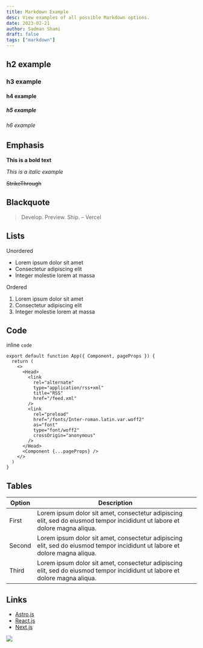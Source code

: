 ```yaml
---
title: Markdown Example
desc: View examples of all possible Markdown options.
date: 2023-02-21
author: Sadman Shami
draft: false
tags: ["markdown"]
---
```


## h2 example

### h3 example

#### h4 example

##### h5 example

###### h6 example

## Emphasis

**This is a bold text**

_This is a italic example_

~~StrikeThrough~~

## Blackquote

> Develop. Preview. Ship. – Vercel

## Lists

Unordered

- Lorem ipsum dolor sit amet
- Consectetur adipiscing elit
- Integer molestie lorem at massa

Ordered

1. Lorem ipsum dolor sit amet
2. Consectetur adipiscing elit
3. Integer molestie lorem at massa

## Code

inline `code`

```
export default function App({ Component, pageProps }) {
  return (
    <>
      <Head>
        <link
          rel="alternate"
          type="application/rss+xml"
          title="RSS"
          href="/feed.xml"
        />
        <link
          rel="preload"
          href="/fonts/Inter-roman.latin.var.woff2"
          as="font"
          type="font/woff2"
          crossOrigin="anonymous"
        />
      </Head>
      <Component {...pageProps} />
    </>
  )
}
```

## Tables

| Option | Description                                                                                                                 |
| ------ | --------------------------------------------------------------------------------------------------------------------------- |
| First  | Lorem ipsum dolor sit amet, consectetur adipiscing elit, sed do eiusmod tempor incididunt ut labore et dolore magna aliqua. |
| Second | Lorem ipsum dolor sit amet, consectetur adipiscing elit, sed do eiusmod tempor incididunt ut labore et dolore magna aliqua. |
| Third  | Lorem ipsum dolor sit amet, consectetur adipiscing elit, sed do eiusmod tempor incididunt ut labore et dolore magna aliqua. |

## Links

- [Astro.js](https://astro.build/)
- [React.js](https://reactjs.org/)
- [Next.js](https://nextjs.org/)

![](https://encrypted-tbn0.gstatic.com/images?q=tbn:ANd9GcRBCKtNhCfvcffO5Lpb-yepSlYszUIylKMP7Q&usqp=CAU)
